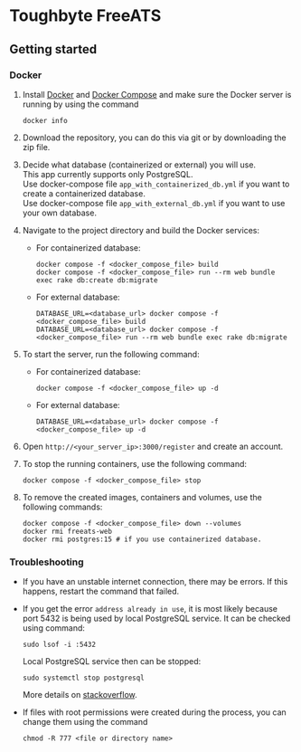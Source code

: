 # Toughbyte FreeATS

## Getting started

### Docker

1. Install [Docker](https://docs.docker.com/engine/install/) and [Docker Compose](https://docs.docker.com/compose/install/)
   and make sure the Docker server is running by using the command

   ```shell
   docker info
   ```

2. Download the repository, you can do this via git or by downloading the zip file.

3. Decide what database (containerized or external) you will use.\
   This app currently supports only PostgreSQL.\
   Use docker-compose file `app_with_containerized_db.yml` if you want to create a containerized database.\
   Use docker-compose file `app_with_external_db.yml` if you want to use your own database.

4. Navigate to the project directory and build the Docker services:

   * For containerized database:

      ```shell
      docker compose -f <docker_compose_file> build
      docker compose -f <docker_compose_file> run --rm web bundle exec rake db:create db:migrate
      ```

   * For external database:

      ```shell
      DATABASE_URL=<database_url> docker compose -f <docker_compose_file> build
      DATABASE_URL=<database_url> docker compose -f <docker_compose_file> run --rm web bundle exec rake db:migrate
      ```

5. To start the server, run the following command:

   * For containerized database:

      ```shell
      docker compose -f <docker_compose_file> up -d
      ```

   * For external database:

      ```shell
      DATABASE_URL=<database_url> docker compose -f <docker_compose_file> up -d
      ```

6. Open `http://<your_server_ip>:3000/register` and create an account.

7. To stop the running containers, use the following command:

   ```shell
   docker compose -f <docker_compose_file> stop
   ```

8. To remove the created images, containers and volumes, use the following commands:

   ```shell
   docker compose -f <docker_compose_file> down --volumes
   docker rmi freeats-web
   docker rmi postgres:15 # if you use containerized database.
   ```

### Troubleshooting

- If you have an unstable internet connection, there may be errors.
  If this happens, restart the command that failed.

- If you get the error `address already in use`, it is most likely
  because port 5432 is being used by local PostgreSQL service.
  It can be checked using command:

  ```shell
  sudo lsof -i :5432
  ```

  Local PostgreSQL service then can be stopped:

  ```shell
  sudo systemctl stop postgresql
  ```

  More details on [stackoverflow](https://stackoverflow.com/questions/38249434/docker-postgres-failed-to-bind-tcp-0-0-0-05432-address-already-in-use).

- If files with root permissions were created during the process,
  you can change them using the command

  ```shell
  chmod -R 777 <file or directory name>
  ```

